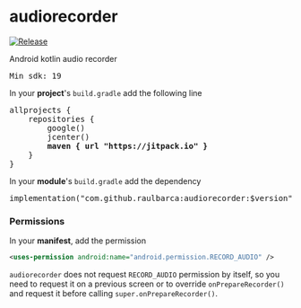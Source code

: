 # audiorecorder
[![Release](https://jitpack.io/v/raulbarca/audiorecorder.svg)](https://jitpack.io/#raulbarca/audiorecorder)

Android kotlin audio recorder

<pre>
Min sdk: 19
</pre>

In your **project**'s `build.gradle` add the following line

<pre>
allprojects {
    repositories {
        google()
        jcenter()
        <b>maven { url "https://jitpack.io" }</b>
    }
}
</pre>


In your **module**'s `build.gradle` add the dependency

<pre>
implementation("com.github.raulbarca:audiorecorder:$version")
</pre>

### Permissions

In your **manifest**, add the permission

```xml
<uses-permission android:name="android.permission.RECORD_AUDIO" />
```

`audiorecorder` does not request `RECORD_AUDIO` permission by itself, so you need to request it on a previous screen or to override `onPrepareRecorder()` and request it before calling `super.onPrepareRecorder()`.

